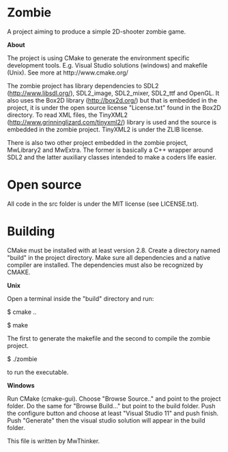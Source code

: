 Zombie
======
A project aiming to produce a simple 2D-shooter zombie game.

<p><b> About </b></p>
The project is using CMake to generate the environment specific development 
tools. E.g. Visual Studio solutions (windows) and makefile (Unix). See more 
at http://www.cmake.org/

The zombie project has library dependencies to SDL2 (http://www.libsdl.org/), 
SDL2_image, SDL2_mixer, SDL2_ttf and OpenGL. It also uses the Box2D library 
(http://box2d.org/) but that is embedded in the project, it is under the 
open source license "License.txt" found in the Box2D directory. To read 
XML files, the TinyXML2 (http://www.grinninglizard.com/tinyxml2/) library is 
used and the source is embedded in the zombie project. TinyXML2 is under 
the ZLIB license.

There is also two other project embedded in the zombie project, MwLibrary2 
and MwExtra. The former is basically a C++ wrapper around SDL2 and the latter 
auxiliary classes intended to make a coders life easier.

Open source
======
All code in the src folder is under the MIT license (see LICENSE.txt).

Building
======
CMake must be installed with at least version 2.8. Create a directory named 
"build" in the project directory. Make sure all dependencies and a native 
compiler are installed. The dependencies must also be recognized by CMAKE.

<p><b> Unix </b></p>
Open a terminal inside the "build" directory and run:

<p>$ cmake ..</p>
<p>$ make</p>

The first to generate the makefile and the second to compile the zombie project.

<p>$ ./zombie</p>

to run the executable.

<p><b> Windows </b></p>
Run CMake (cmake-gui). Choose "Browse Source.." and point to the project folder.
Do the same for "Browse Build..." but point to the build folder.
Push the configure button and choose at least "Visual Studio 11" and push finish.
Push "Generate" then the visual studio solution will appear in the build folder.

This file is written by MwThinker.
